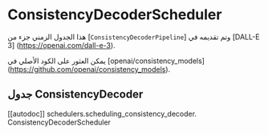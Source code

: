 # ConsistencyDecoderScheduler

هذا الجدول الزمني جزء من [`ConsistencyDecoderPipeline`] وتم تقديمه في [DALL-E 3] (https://openai.com/dall-e-3).

يمكن العثور على الكود الأصلي في [openai/consistency_models] (https://github.com/openai/consistency_models).

## جدول ConsistencyDecoder

[[autodoc]] schedulers.scheduling_consistency_decoder. ConsistencyDecoderScheduler